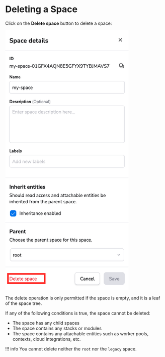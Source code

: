 # Deleting a Space

Click on the **Delete space** button to delete a space:

![](<../../assets/screenshots/spaces-delete.png>)

The delete operation is only permitted if the space is empty, and it is a leaf of the space tree.

If any of the following conditions is true, the space cannot be deleted:

- The space has any child spaces
- The space contains any stacks or modules
- The space contains any attachable entities such as worker pools, contexts, cloud integrations, etc.

!!! info
    You cannot delete neither the `root` nor the `legacy` space.
